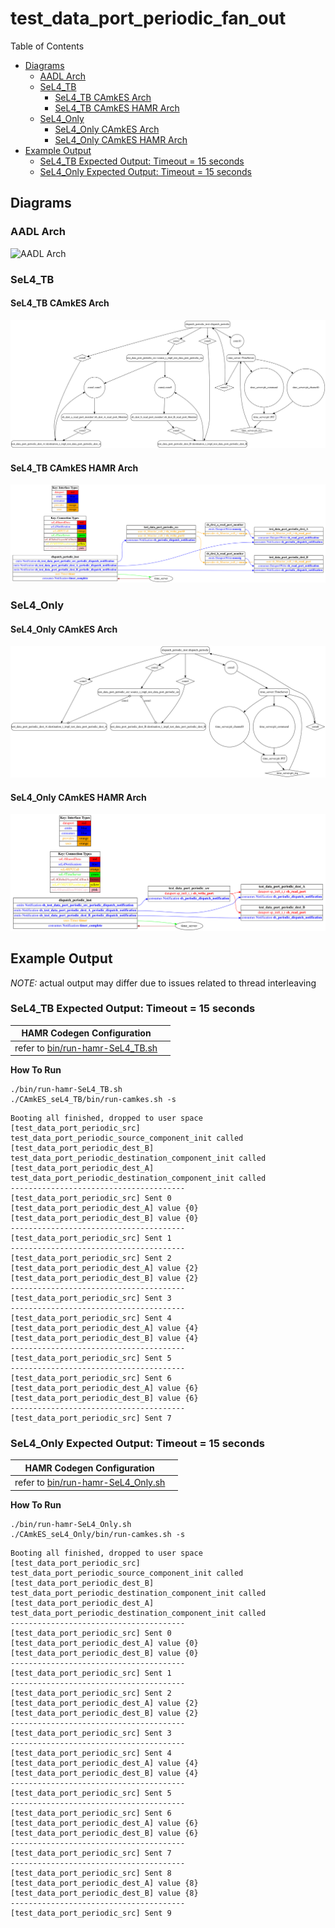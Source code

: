 # test_data_port_periodic_fan_out

 Table of Contents
  * [Diagrams](#diagrams)
    * [AADL Arch](#aadl-arch)
    * [SeL4_TB](#sel4_tb)
      * [SeL4_TB CAmkES Arch](#sel4_tb-camkes-arch)
      * [SeL4_TB CAmkES HAMR Arch](#sel4_tb-camkes-hamr-arch)
    * [SeL4_Only](#sel4_only)
      * [SeL4_Only CAmkES Arch](#sel4_only-camkes-arch)
      * [SeL4_Only CAmkES HAMR Arch](#sel4_only-camkes-hamr-arch)
  * [Example Output](#example-output)
    * [SeL4_TB Expected Output: Timeout = 15 seconds](#sel4_tb-expected-output-timeout--15-seconds)
    * [SeL4_Only Expected Output: Timeout = 15 seconds](#sel4_only-expected-output-timeout--15-seconds)

## Diagrams
### AADL Arch
![AADL Arch](diagrams/aadl-arch.png)

### SeL4_TB
#### SeL4_TB CAmkES Arch
![SeL4_TB CAmkES Arch](diagrams/CAmkES-arch-SeL4_TB.svg)

#### SeL4_TB CAmkES HAMR Arch
![SeL4_TB CAmkES HAMR Arch](diagrams/CAmkES-HAMR-arch-SeL4_TB.svg)

### SeL4_Only
#### SeL4_Only CAmkES Arch
![SeL4_Only CAmkES Arch](diagrams/CAmkES-arch-SeL4_Only.svg)

#### SeL4_Only CAmkES HAMR Arch
![SeL4_Only CAmkES HAMR Arch](diagrams/CAmkES-HAMR-arch-SeL4_Only.svg)

## Example Output
*NOTE:* actual output may differ due to issues related to thread interleaving
### SeL4_TB Expected Output: Timeout = 15 seconds

  |HAMR Codegen Configuration| |
  |--|--|
  | refer to [bin/run-hamr-SeL4_TB.sh](bin/run-hamr-SeL4_TB.sh)


  **How To Run**
  ```
  ./bin/run-hamr-SeL4_TB.sh
  ./CAmkES_seL4_TB/bin/run-camkes.sh -s
  ```

  ```
  Booting all finished, dropped to user space
  [test_data_port_periodic_src] test_data_port_periodic_source_component_init called
  [test_data_port_periodic_dest_B] test_data_port_periodic_destination_component_init called
  [test_data_port_periodic_dest_A] test_data_port_periodic_destination_component_init called
  ---------------------------------------
  [test_data_port_periodic_src] Sent 0
  [test_data_port_periodic_dest_A] value {0}
  [test_data_port_periodic_dest_B] value {0}
  ---------------------------------------
  [test_data_port_periodic_src] Sent 1
  ---------------------------------------
  [test_data_port_periodic_src] Sent 2
  [test_data_port_periodic_dest_A] value {2}
  [test_data_port_periodic_dest_B] value {2}
  ---------------------------------------
  [test_data_port_periodic_src] Sent 3
  ---------------------------------------
  [test_data_port_periodic_src] Sent 4
  [test_data_port_periodic_dest_A] value {4}
  [test_data_port_periodic_dest_B] value {4}
  ---------------------------------------
  [test_data_port_periodic_src] Sent 5
  ---------------------------------------
  [test_data_port_periodic_src] Sent 6
  [test_data_port_periodic_dest_A] value {6}
  [test_data_port_periodic_dest_B] value {6}
  ---------------------------------------
  [test_data_port_periodic_src] Sent 7

  ```

### SeL4_Only Expected Output: Timeout = 15 seconds

  |HAMR Codegen Configuration| |
  |--|--|
  | refer to [bin/run-hamr-SeL4_Only.sh](bin/run-hamr-SeL4_Only.sh)


  **How To Run**
  ```
  ./bin/run-hamr-SeL4_Only.sh
  ./CAmkES_seL4_Only/bin/run-camkes.sh -s
  ```

  ```
  Booting all finished, dropped to user space
  [test_data_port_periodic_src] test_data_port_periodic_source_component_init called
  [test_data_port_periodic_dest_B] test_data_port_periodic_destination_component_init called
  [test_data_port_periodic_dest_A] test_data_port_periodic_destination_component_init called
  ---------------------------------------
  [test_data_port_periodic_src] Sent 0
  [test_data_port_periodic_dest_A] value {0}
  [test_data_port_periodic_dest_B] value {0}
  ---------------------------------------
  [test_data_port_periodic_src] Sent 1
  ---------------------------------------
  [test_data_port_periodic_src] Sent 2
  [test_data_port_periodic_dest_A] value {2}
  [test_data_port_periodic_dest_B] value {2}
  ---------------------------------------
  [test_data_port_periodic_src] Sent 3
  ---------------------------------------
  [test_data_port_periodic_src] Sent 4
  [test_data_port_periodic_dest_A] value {4}
  [test_data_port_periodic_dest_B] value {4}
  ---------------------------------------
  [test_data_port_periodic_src] Sent 5
  ---------------------------------------
  [test_data_port_periodic_src] Sent 6
  [test_data_port_periodic_dest_A] value {6}
  [test_data_port_periodic_dest_B] value {6}
  ---------------------------------------
  [test_data_port_periodic_src] Sent 7
  ---------------------------------------
  [test_data_port_periodic_src] Sent 8
  [test_data_port_periodic_dest_A] value {8}
  [test_data_port_periodic_dest_B] value {8}
  ---------------------------------------
  [test_data_port_periodic_src] Sent 9

  ```